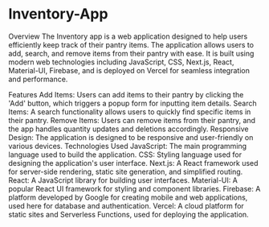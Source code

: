 # Inventory-App

Overview
The Inventory app is a web application designed to help users efficiently keep track of their pantry items. The application allows users to add, search, and remove items from their pantry with ease. It is built using modern web technologies including JavaScript, CSS, Next.js, React, Material-UI, Firebase, and is deployed on Vercel for seamless integration and performance.

Features
Add Items: Users can add items to their pantry by clicking the 'Add' button, which triggers a popup form for inputting item details.
Search Items: A search functionality allows users to quickly find specific items in their pantry.
Remove Items: Users can remove items from their pantry, and the app handles quantity updates and deletions accordingly.
Responsive Design: The application is designed to be responsive and user-friendly on various devices.
Technologies Used
JavaScript: The main programming language used to build the application.
CSS: Styling language used for designing the application's user interface.
Next.js: A React framework used for server-side rendering, static site generation, and simplified routing.
React: A JavaScript library for building user interfaces.
Material-UI: A popular React UI framework for styling and component libraries.
Firebase: A platform developed by Google for creating mobile and web applications, used here for database and authentication.
Vercel: A cloud platform for static sites and Serverless Functions, used for deploying the application.

